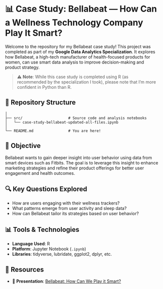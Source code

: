 # 📊 Case Study: Bellabeat — How Can a Wellness Technology Company Play It Smart?

Welcome to the repository for my Bellabeat case study! This project was completed as part of my **Google Data Analytics Specialization**. It explores how Bellabeat, a high-tech manufacturer of health-focused products for women, can use smart data analysis to improve decision-making and product strategy.

> ⚠️ **Note**: While this case study is completed using R (as recommended by the specialization I took), please note that I’m more confident in Python than R.

## 📁 Repository Structure

```case-study-bellabeat/
│
├── src/                     # Source code and analysis notebooks
│   └── case-study-bellabeat-updated-all-files.ipynb
│
└── README.md                # You are here!
```

## 🎯 Objective

Bellabeat wants to gain deeper insight into user behavior using data from smart devices such as Fitbits. The goal is to leverage this insight to enhance marketing strategies and refine their product offerings for better user engagement and health outcomes.

## 🔍 Key Questions Explored

-   How are users engaging with their wellness trackers?
-   What patterns emerge from user activity and sleep data?
-   How can Bellabeat tailor its strategies based on user behavior?

## 📊 Tools & Technologies

-   **Language Used**: R
-   **Platform**: Jupyter Notebook (`.ipynb`)
-   **Libraries**: tidyverse, lubridate, ggplot2, dplyr, etc.

## 📎 Resources

-   📑 **Presentation**: [Bellabeat: How Can We Play it Smart?](https://docs.google.com/presentation/d/e/2PACX-1vQ37jwF3sXImdFdRO6lj3yZwqsxyn-nzCBkndP60AFZW-bjX7xMPUpJV2V0KgXKJwjMtSQQo19oekat/pub?start=false&loop=false&delayms=3000)
